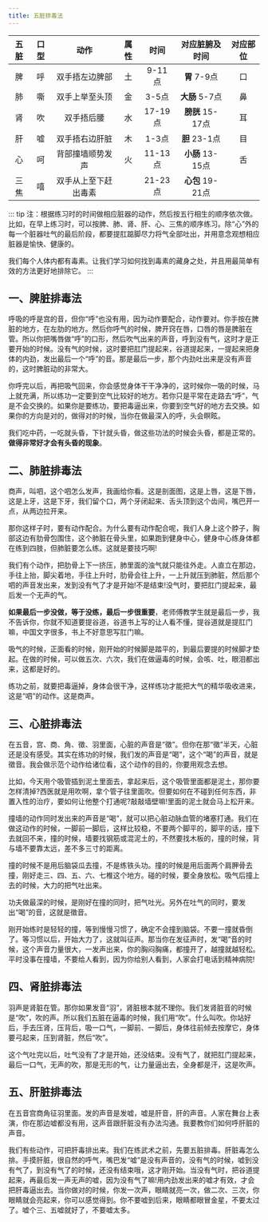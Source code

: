 ```yaml
---
title: 五脏排毒法
---
```


| 五脏 | 口型 |         动作         | 属性 |  时间   |  对应脏腑及时间  | 对应部位 |
| :--: | :--: | :------------------: | :--: | :-----: | :--------------: | :------: |
|  脾  |  呼  |    双手捂左边脾部    |  土  | 9-11点  |   **胃** 7-9点   |    口    |
|  肺  |  嘶  |    双手上举至头顶    |  金  |  3-5点  |  **大肠** 5-7点  |    鼻    |
|  肾  |  吹  |      双手捂后腰      |  水  | 17-19点 | **膀胱** 15-17点 |    耳    |
|  肝  |  嘘  |    双手捂右边肝脏    |  木  |  1-3点  |  **胆** 23-1点   |    目    |
|  心  |  呵  |   背部撞墙顺势发声   |  火  | 11-13点 | **小肠** 13-15点 |    舌    |
| 三焦 |  嘻  | 双手从上至下赶出毒素 |      | 21-23点 | **心包** 19-21点 |          |

::: tip
注：根据练习时的时间做相应脏器的动作，然后按五行相生的顺序依次做。比如，在早上练习时，可以按脾、肺、肾、肝、心、三焦的顺序练习。除“心”外的每一个脏器吐气的最后阶段，都要提肛踮脚尽力将气全部吐出，并用意念观想相应脏器是愉快、健康的。

我们每个人体内都有毒素。让我们学习如何找到毒素的藏身之处，并且用最简单有效的方法更好地排除它。
:::

## 一、脾脏排毒法

呼吸的呼是宫的音，但你“呼”也没有用，因为动作要配合，动作要对。你手按在脾脏的地方，在左肋的地方。然后你呼气的时候，脾开窍在唇，口唇的唇是脾脏在管。所以你把嘴唇做“呼”的口形，然后吹气出来的声音，呼到没有气，这时才是正要开始的时候。没有气的时候，这时要把肛门提起来，谷道提起来，一提起来把身体的内劲，发出最后一个“呼”的音。那是最后一步，那个内劲吐出来是没有声音的，这时脾脏动的非常大。

你呼完以后，再把吸气回来，你会感觉身体干干净净的，这时候你一吸的时候，马上就充满，所以练功一定要到空气比较好的地方。若你只是平常在走路去“呼”，气是不会交换的。如果你是要练功，要把毒逼出来，你要到空气好的地方去交换。如果你的方向是对的，做得对的时候，当你在做最深入的呼，头会瞑眩。

我们吃中药，一吃就头昏，下针就头昏，做这些功法的时候会头昏，都是正常的。**做得非常好才会有头昏的现象**。

## 二、肺脏排毒法

商声，叫呬，这个呬怎么发声，我画给你看。这是剖面图，这是上唇，这是下唇，这是上牙，这是下牙，我们留个口，两个牙闭起来、舌头顶到这个齿间，嘴巴开一点，从两边拉开来。

那你这样子时，要有动作配合。为什么要有动作配合呢，我们人身上这个脖子，胸部这边有肋骨包围住，这个肺脏在骨头里，如果跑到健身中心，健身中心练身体都在练到四肢，但肺脏要怎么练。这就是要技巧啊!

我们有个动作，把肋骨上下一挤压，肺里面的浊气就只能往外走。人直立在那边，手往上抬，脚尖着地，手往上升时，肋骨会往上升，一上升就压到肺脏，然后那个呬的声音发出来，发到没有气了才是开始!不是结束!没气时，要把肛门提起来，最后发一个无声的气。

**如果最后一步没做，等于没练，最后一步很重要**，老师傅教学生就是最后一步，我不告诉你，你就不知道要提谷道，谷道书上写的让人看不懂，提谷道就是提肛门嘛，中国文字很多，书上不好意思写肛门嘛。

吸气的时候，正面看的时候，刚开始的时候脚是踏平的，到最后要提的时候脚才垫起。在做的时候，可以做五次、六次，我们在做逼毒的时候，会咳、吐，眼泪都出来，这都是好的。

练功之前，就要把毒逼掉，身体会很干净，这样练功才能把大气的精华吸收进来，这是“呬”的动作。这是商声。

## 三、心脏排毒法

在五音，宫、商、角、徵、羽里面，心脏的声音是“徵”。但你在那“徵”半天，心脏还是没有感受。其实在练功的时候，我们发的声音是“喝”，这个“喝”的声音，就是徵音。我会做示范个动作给诸位看，这个动作的目的，你要用观念去想。

比如，今天用个吸管插到泥土里面去，拿起来后，这个吸管里面都是泥土，那你要怎样清掉?西医就是用吹啊，拿个管子往里面吹。但要如何在不碰到任何东西，非置入性的治疗，要如何让他整个打通呢?敲敲墙壁嘛!里面的泥土就会马上松开来。

撞墙的动作同时发出来的声音是“喝”，就可以把心脏动脉血管的堵塞打通。我们在做这动作的时候，一脚前一脚后，这样比较稳，不要两个脚平的，脚平的话，撞下去就回不来，撞的时候，墙要找钢筋或混泥土的，不然要找木板的，撞的时候，背与墙不要靠太远，差不多三寸的距离。

撞的时候不是用后脑袋瓜去撞，不是练铁头功。撞的时候是用后面两个肩胛骨去撞，刚好走三、四、五、六、七椎这个地方。碰的时候，要全身放松。吸气后撞上去的时候，大力的把气吐出来。

功夫做最深的时候，是刚好在撞的同时，把气吐光。另外在吐气的同时，要发出“喝”的音，这就是徵音。

刚开始练时是轻轻的撞，等到慢慢习惯了，确定不会撞到脑袋。不要一撞就昏倒了。等习惯以后，开始大力了，这就叫征声。那当你在发征声时，发“喝”音的时候，这个声音力量很大，一发声出来，你的胸闷胸痛，都撞开了，越撞就越轻松。平时没事在撞墙，不要给人看到，因为你给别人看到，人家会打电话到精神病院!

## 四、肾脏排毒法

羽声是肾脏在管。那你如果发音“羽”，肾脏根本就不理你。我们发肾脏音的时候是“吹”，吹的声。所以我们五脏在逼毒的时候，我们用“吹”。什么叫吹。你站好后，手去压肾，压背后，吸一口气，一脚前、一脚后，身体往前倾去按摩它，身体要弓起来，压到肾脏，然后“吹”。

这个气吐完以后，吐气没有了才是开始，还没结束。没有气了，就把肛门提起来，最后一口气，无声的吹，那是无形的气，让力量逼出去，全身都是汗，这是吹声。

## 五、肝脏排毒法

在五音宫商角征羽里面。发的声音是发嘘，嘘是肝音，肝的声音。人家在舞台上表演，你在那边嘘都没有用，这声音跟肝脏没有办法沟通。我要教你们如何呼肝脏的声音。

我们有些动作，可把肝毒排出来。我们在练武术之前，先要五脏排毒。肝脏毒怎么排。手摸肝脏，很自然的呼气，嘴巴发“嘘”是没有声音的，没有气的时候，嘘到没有气了，到没有气了的时候，还没有结束哦，这才刚开始。当没有气时，把谷道提起来，再最后发一声无声的嘘，因为没有气了嘛!用内劲发出来的嘘才有效，才会把肝毒逼出去。当你做对的时候，你发一次声，眼睛就亮一次，做二次、三次，你眼睛就会亮起来，你可以感觉得到。你不要嘘到后来，眼睛都眼冒金星，不要太过了。嘘个三、五嘘就好了，不要嘘太多。
